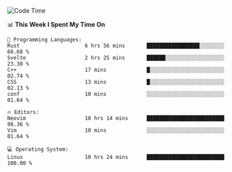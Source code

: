 <!-- [![Top Langs](https://github-readme-stats.vercel.app/api/top-langs/?username=gagahsyuja&theme=dracula&hide_border=true&border_radius=7)](https://github.com/anuraghazra/github-readme-stats) -->

<!--START_SECTION:waka-->
![Code Time](http://img.shields.io/badge/Code%20Time-345%20hrs%2055%20mins-blue)

📊 **This Week I Spent My Time On** 

```text
💬 Programming Languages: 
Rust                     6 hrs 56 mins       █████████████████░░░░░░░░   66.68 % 
Svelte                   2 hrs 25 mins       ██████░░░░░░░░░░░░░░░░░░░   23.30 % 
C++                      17 mins             █░░░░░░░░░░░░░░░░░░░░░░░░   02.74 % 
CSS                      13 mins             █░░░░░░░░░░░░░░░░░░░░░░░░   02.13 % 
conf                     10 mins             ░░░░░░░░░░░░░░░░░░░░░░░░░   01.64 % 

🔥 Editors: 
Neovim                   10 hrs 14 mins      █████████████████████████   98.36 % 
Vim                      10 mins             ░░░░░░░░░░░░░░░░░░░░░░░░░   01.64 % 

💻 Operating System: 
Linux                    10 hrs 24 mins      █████████████████████████   100.00 % 
```


<!--END_SECTION:waka-->
